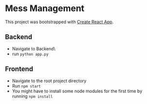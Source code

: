 # Mess Management

This project was bootstrapped with [Create React App](https://github.com/facebook/create-react-app).
## Backend
- Navigate to Backend\
- run `python app.py`

## Frontend
- Navigate to the root project directory
- Run `npm start`
- You might have to install some node modules for the first time by running `npm install`

